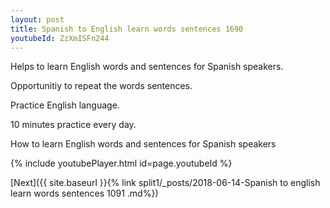 ```yaml
---
layout: post
title: Spanish to English learn words sentences 1690 
youtubeId: ZzXmISFn244
---
```

 
 
Helps to learn English words and sentences for Spanish speakers.

Opportunitiy to repeat the words sentences. 

Practice English language. 
 
10 minutes practice every day. 
 
How to learn English words and sentences for Spanish speakers 
 
{% include youtubePlayer.html id=page.youtubeId %}
 
 
[Next]({{ site.baseurl }}{% link  split1/_posts/2018-06-14-Spanish to english learn words sentences 1091 .md%})
 
